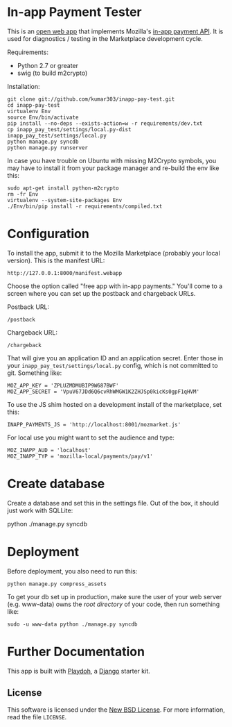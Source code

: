 In-app Payment Tester
=====================

This is an [open web app](https://developer.mozilla.org/en/Apps)
that implements Mozilla's
[in-app payment API](https://developer.mozilla.org/en/Apps/In-app_payments).
It is used for diagnostics / testing in the Marketplace development cycle.

Requirements:

* Python 2.7 or greater
* swig (to build m2crypto)

Installation:

    git clone git://github.com/kumar303/inapp-pay-test.git
    cd inapp-pay-test
    virtualenv Env
    source Env/bin/activate
    pip install --no-deps --exists-action=w -r requirements/dev.txt
    cp inapp_pay_test/settings/local.py-dist inapp_pay_test/settings/local.py
    python manage.py syncdb
    python manage.py runserver


In case you have trouble on Ubuntu with missing M2Crypto symbols, you may have
to install it from your package manager and re-build the env like this:

    sudo apt-get install python-m2crypto
    rm -fr Env
    virtualenv --system-site-packages Env
    ./Env/bin/pip install -r requirements/compiled.txt

Configuration
=============

To install the app, submit it to the Mozilla Marketplace (probably your local
version). This is the manifest URL:

    http://127.0.0.1:8000/manifest.webapp

Choose the option called "free app with in-app payments."
You'll come to a screen where you can set up the postback and chargeback URLs.

Postback URL:

    /postback

Chargeback URL:

    /chargeback

That will give you an application ID and an application secret.
Enter those in your `inapp_pay_test/settings/local.py` config, which is not
committed to git. Something like:

    MOZ_APP_KEY = 'ZPLUZMDMUBIP9W687BWF'
    MOZ_APP_SECRET = 'VpuV67JDd6Q6cvRhWMGW1K2ZHJSp0kicKs0gpF1qHVM'

To use the JS shim hosted on a development install of the marketplace, set this:

    INAPP_PAYMENTS_JS = 'http://localhost:8001/mozmarket.js'

For local use you might want to set the audience and type:

    MOZ_INAPP_AUD = 'localhost'
    MOZ_INAPP_TYP = 'mozilla-local/payments/pay/v1'

Create database
===============

Create a database and set this in the settings file. Out of the box, it should
just work with SQLLite:

  python ./manage.py syncdb


Deployment
==========

Before deployment, you also need to run this:

    python manage.py compress_assets


To get your db set up in production, make sure the user of your web server
(e.g. www-data) owns the *root directory* of your code, then run something
like:

    sudo -u www-data python ./manage.py syncdb

Further Documentation
=====================

This app is built with [Playdoh](http://playdoh.readthedocs.org/),
a [Django](https://docs.djangoproject.com/) starter kit.

License
-------
This software is licensed under the [New BSD License][BSD]. For more
information, read the file ``LICENSE``.

[BSD]: http://creativecommons.org/licenses/BSD/

